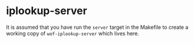 # iplookup-server

It is assumed that you have run the `server` target in the Makefile to create a working copy of `wof-iplookup-server` which lives here.